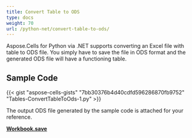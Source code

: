 ```yaml
---
title: Convert Table to ODS
type: docs
weight: 70
url: /python-net/convert-table-to-ods/
---
```


Aspose.Cells for Python via .NET supports converting an Excel file with table to ODS file. You simply have to save the file in ODS format and the generated ODS file will have a functioning table.

## Sample Code

{{< gist "aspose-cells-gists" "7bb30376b4d40cdfd596286870fb9752" "Tables-ConvertTableToOds-1.py" >}}

The output ODS file generated by the sample code is attached for your reference.

[**Workbook.save**](https://reference.aspose.com/cells/python-net/aspose.cells/workbook/save)

